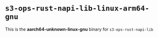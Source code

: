 # `s3-ops-rust-napi-lib-linux-arm64-gnu`

This is the **aarch64-unknown-linux-gnu** binary for `s3-ops-rust-napi-lib`
